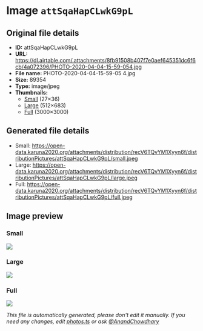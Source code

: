# Image `attSqaHapCLwkG9pL`

## Original file details

- **ID:** attSqaHapCLwkG9pL
- **URL:** https://dl.airtable.com/.attachments/8fb91508b407f7e0aef645351dc6f6cb/4a072396/PHOTO-2020-04-04-15-59-054.jpg
- **File name:** PHOTO-2020-04-04-15-59-05 4.jpg
- **Size:** 89354
- **Type:** image/jpeg
- **Thumbnails:**
  - [Small](https://dl.airtable.com/.attachmentThumbnails/f37e01c7796dcc0babf03093470cfdea/aaf6c984) (27×36)
  - [Large](https://dl.airtable.com/.attachmentThumbnails/801edd5310a46a10feb91e3786404fc0/40574cca) (512×683)
  - [Full](https://dl.airtable.com/.attachmentThumbnails/2de4bb8de112e517c877fdfb3e0bb31a/dfcb221d) (3000×3000)

## Generated file details

- Small: https://open-data.karuna2020.org/attachments/distribution/recV6TQvYM1Xyyn6f/distributionPictures/attSqaHapCLwkG9pL/small.jpeg
- Large: https://open-data.karuna2020.org/attachments/distribution/recV6TQvYM1Xyyn6f/distributionPictures/attSqaHapCLwkG9pL/large.jpeg
- Full: https://open-data.karuna2020.org/attachments/distribution/recV6TQvYM1Xyyn6f/distributionPictures/attSqaHapCLwkG9pL/full.jpeg

## Image preview

### Small

![](https://open-data.karuna2020.org/attachments/distribution/recV6TQvYM1Xyyn6f/distributionPictures/attSqaHapCLwkG9pL/small.jpeg)

### Large

![](https://open-data.karuna2020.org/attachments/distribution/recV6TQvYM1Xyyn6f/distributionPictures/attSqaHapCLwkG9pL/large.jpeg)

### Full

![](https://open-data.karuna2020.org/attachments/distribution/recV6TQvYM1Xyyn6f/distributionPictures/attSqaHapCLwkG9pL/full.jpeg)

_This file is automatically generated, please don't edit it manually. If you need any changes, edit [photos.ts](/photos.ts) or ask [@AnandChowdhary](https://github.com/AnandChowdhary)_
